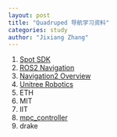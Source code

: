 ```yaml
---
layout: post
title: "Quadruped 导航学习资料"
categories: study
author: "Jixiang Zhang"
---
```


1. [Spot SDK](https://github.com/boston-dynamics/spot-sdk)
2. [ROS2 Navigation](https://github.com/ros-planning/navigation2)
3. [Navigation2 Overview](https://roscon.ros.org/2019/talks/roscon2019_navigation2_overview_final.pdf)
4. [Unitree Robotics](https://github.com/unitreerobotics)
5. ETH
6. MIT
7. IIT
8. [mpc_controller](https://github.com/google-research/motion_imitation/tree/master/mpc_controller)
9. drake